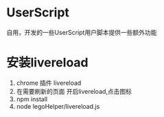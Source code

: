 # UserScript
自用，开发的一些UserScript用户脚本提供一些额外功能



# 安装livereload
1. chrome 插件 livereload
2. 在需要刷新的页面 开启livereload,点击图标
3. npm install
4. node legoHelper/livereload.js